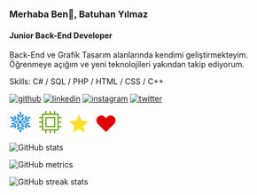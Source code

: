 ### Merhaba Ben👋, Batuhan Yılmaz
#### Junior Back-End Developer
 Back-End ve Grafik Tasarım alanlarında kendimi geliştirmekteyim. Öğrenmeye açığım ve yeni teknolojileri yakından takip ediyorum.

Skills: C# / SQL / PHP / HTML / CSS / C++  



[<img src='https://cdn.jsdelivr.net/npm/simple-icons@3.0.1/icons/github.svg' alt='github' height='40'>](https://github.com/yilmazbthn)  [<img src='https://cdn.jsdelivr.net/npm/simple-icons@3.0.1/icons/linkedin.svg' alt='linkedin' height='40'>](https://www.linkedin.com/in/yilmazbthn/)  [<img src='https://cdn.jsdelivr.net/npm/simple-icons@3.0.1/icons/instagram.svg' alt='instagram' height='40'>](https://www.instagram.com/yilmazbthn/)  [<img src='https://cdn.jsdelivr.net/npm/simple-icons@3.0.1/icons/twitter.svg' alt='twitter' height='40'>](https://twitter.com/yilmazbthn1)  

<a href='https://archiveprogram.github.com/'><img src='https://raw.githubusercontent.com/acervenky/animated-github-badges/master/assets/acbadge.gif' width='40' height='40'></a> <a href='https://docs.github.com/en/developers'><img src='https://raw.githubusercontent.com/acervenky/animated-github-badges/master/assets/devbadge.gif' width='40' height='40'></a> <a href='https://stars.github.com/'><img src='https://raw.githubusercontent.com/acervenky/animated-github-badges/master/assets/starbadge.gif' width='35' height='35'></a> <a href='https://docs.github.com/en/github/supporting-the-open-source-community-with-github-sponsors'><img src='https://raw.githubusercontent.com/acervenky/animated-github-badges/master/assets/sponsorbadge.gif' width='35' height='35'></a> 

![GitHub stats](https://github-readme-stats.vercel.app/api?username=yilmazbthn&show_icons=true)  

![GitHub metrics](https://metrics.lecoq.io/yilmazbthn)  

![GitHub streak stats](https://streak-stats.demolab.com/?user=yilmazbthn)  


